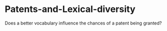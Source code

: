# Patents-and-Lexical-diversity
Does a better vocabulary influence the chances of a patent being granted? 
